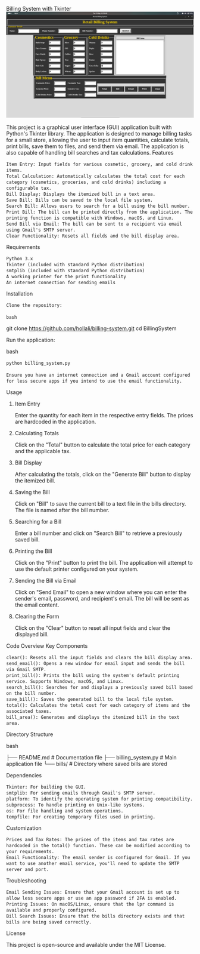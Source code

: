 Billing System with Tkinter
<img src="./readme-images/Image1.png"/>

This project is a graphical user interface (GUI) application built with Python's Tkinter library. The application is designed to manage billing tasks for a small store, allowing the user to input item quantities, calculate totals, print bills, save them to files, and send them via email. The application is also capable of handling bill searches and tax calculations.
Features

    Item Entry: Input fields for various cosmetic, grocery, and cold drink items.
    Total Calculation: Automatically calculates the total cost for each category (cosmetics, groceries, and cold drinks) including a configurable tax.
    Bill Display: Displays the itemized bill in a text area.
    Save Bill: Bills can be saved to the local file system.
    Search Bill: Allows users to search for a bill using the bill number.
    Print Bill: The bill can be printed directly from the application. The printing function is compatible with Windows, macOS, and Linux.
    Send Bill via Email: The bill can be sent to a recipient via email using Gmail's SMTP server.
    Clear Functionality: Resets all fields and the bill display area.

Requirements

    Python 3.x
    Tkinter (included with standard Python distribution)
    smtplib (included with standard Python distribution)
    A working printer for the print functionality
    An internet connection for sending emails

Installation

    Clone the repository:

    bash

git clone https://github.com/hollali/billing-system.git
cd BillingSystem

Run the application:

bash

    python billing_system.py

    Ensure you have an internet connection and a Gmail account configured for less secure apps if you intend to use the email functionality.

Usage
1. Item Entry

    Enter the quantity for each item in the respective entry fields. The prices are hardcoded in the application.

2. Calculating Totals

    Click on the "Total" button to calculate the total price for each category and the applicable tax.

3. Bill Display

    After calculating the totals, click on the "Generate Bill" button to display the itemized bill.

4. Saving the Bill

    Click on "Bill" to save the current bill to a text file in the bills directory. The file is named after the bill number.

5. Searching for a Bill

    Enter a bill number and click on "Search Bill" to retrieve a previously saved bill.

6. Printing the Bill

    Click on the "Print" button to print the bill. The application will attempt to use the default printer configured on your system.

7. Sending the Bill via Email

    Click on "Send Email" to open a new window where you can enter the sender's email, password, and recipient's email. The bill will be sent as the email content.

8. Clearing the Form

    Click on the "Clear" button to reset all input fields and clear the displayed bill.

Code Overview
Key Components

    clear(): Resets all the input fields and clears the bill display area.
    send_email(): Opens a new window for email input and sends the bill via Gmail SMTP.
    print_bill(): Prints the bill using the system's default printing service. Supports Windows, macOS, and Linux.
    search_bill(): Searches for and displays a previously saved bill based on the bill number.
    save_bill(): Saves the generated bill to the local file system.
    total(): Calculates the total cost for each category of items and the associated taxes.
    bill_area(): Generates and displays the itemized bill in the text area.

Directory Structure

bash

├── README.md           # Documentation file
├── billing_system.py   # Main application file
└── bills/              # Directory where saved bills are stored

Dependencies

    Tkinter: For building the GUI.
    smtplib: For sending emails through Gmail's SMTP server.
    platform: To identify the operating system for printing compatibility.
    subprocess: To handle printing on Unix-like systems.
    os: For file handling and system operations.
    tempfile: For creating temporary files used in printing.

Customization

    Prices and Tax Rates: The prices of the items and tax rates are hardcoded in the total() function. These can be modified according to your requirements.
    Email Functionality: The email sender is configured for Gmail. If you want to use another email service, you'll need to update the SMTP server and port.

Troubleshooting

    Email Sending Issues: Ensure that your Gmail account is set up to allow less secure apps or use an app password if 2FA is enabled.
    Printing Issues: On macOS/Linux, ensure that the lpr command is available and properly configured.
    Bill Search Issues: Ensure that the bills directory exists and that bills are being saved correctly.

License

This project is open-source and available under the MIT License.